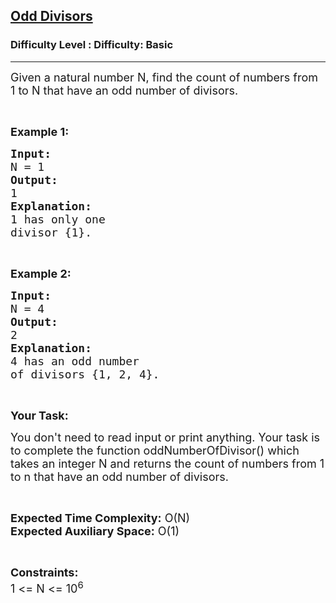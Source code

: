 <h2><a href="https://www.geeksforgeeks.org/problems/odd-divisors5347/1?page=5&difficulty=Basic&status=unsolved,attempted&sortBy=accuracy">Odd Divisors</a></h2><h3>Difficulty Level : Difficulty: Basic</h3><hr><div class="problems_problem_content__Xm_eO"><p><span style="font-size:18px">Given a natural number N, find the count of numbers from 1 to N that have an odd number of divisors.&nbsp; </span></p>

<p>&nbsp;</p>

<p><strong><span style="font-size:18px">Example 1:</span></strong></p>

<pre><strong><span style="font-size:18px">Input:</span></strong>
<span style="font-size:18px">N = 1</span>
<strong><span style="font-size:18px">Output:</span></strong>
<span style="font-size:18px">1</span>
<strong><span style="font-size:18px">Explanation:</span></strong>
<span style="font-size:18px">1 has only one </span>
<span style="font-size:18px">divisor {1}.</span></pre>

<p>&nbsp;</p>

<p><strong><span style="font-size:18px">Example 2:</span></strong></p>

<pre><strong><span style="font-size:18px">Input:</span></strong>
<span style="font-size:18px">N = 4</span>
<strong><span style="font-size:18px">Output:</span></strong>
<span style="font-size:18px">2</span>
<strong><span style="font-size:18px">Explanation:</span></strong>
<span style="font-size:18px">4 has an odd number </span>
<span style="font-size:18px">of divisors {1, 2, 4}.</span></pre>

<p>&nbsp;</p>

<p><strong><span style="font-size:18px">Your Task:</span></strong></p>

<p><span style="font-size:18px">You don't need to read input or print anything. Your task is to complete the function oddNumberOfDivisor() which takes an integer N and returns the count of numbers from 1 to n that have an odd number of divisors.&nbsp; </span></p>

<p>&nbsp;</p>

<p><span style="font-size:18px"><strong>Expected Time Complexity:</strong> O(N)<br>
<strong>Expected Auxiliary Space:</strong> O(1)</span></p>

<p>&nbsp;</p>

<div>
<p><span style="font-size:18px"><strong>Constraints:</strong><br>
1 &lt;= N &lt;= 10<sup>6</sup></span></p>

<p>&nbsp;</p>
</div>
</div>